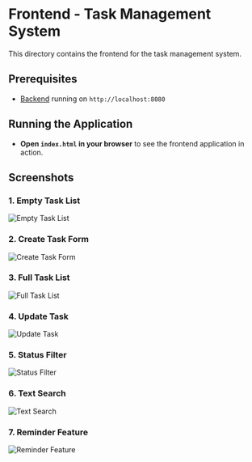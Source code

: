 # Frontend - Task Management System

This directory contains the frontend for the task management system.

## Prerequisites

- [Backend](../backend/README.md) running on `http://localhost:8080`

## Running the Application

- **Open `index.html` in your browser** to see the frontend application in action.

## Screenshots

### 1. Empty Task List

![Empty Task List](./assets/screenshots/empty-list.png)

### 2. Create Task Form

![Create Task Form](./assets/screenshots/crete.png)

### 3. Full Task List

![Full Task List](./assets/screenshots/full-list.png)

### 4. Update Task

![Update Task](./assets/screenshots/update.png)

### 5. Status Filter

![Status Filter](./assets/screenshots/status-filter.png)

### 6. Text Search

![Text Search](./assets/screenshots/text-search.png)

### 7. Reminder Feature

![Reminder Feature](./assets/screenshots/reminder.png)
